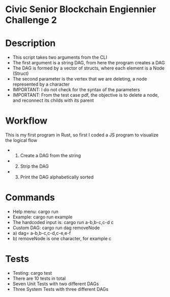 # Civic Senior Blockchain Engiennier Challenge 2
# Description
* This script takes two arguments from the CLI
* The first argument is a string DAG, from here the program creates a DAG
* The DAG is formed by a vector of structs, where each element is a Node (Struct)
* The second parameter is the vertex that we are deleting, a node represented by a character
* IMPORTANT: I do not check for the syntax of the parameters
* IMPORTANT: From the test case pdf, the objective is to delete a node, and reconnect its childs with its parent

# Workflow
This is my first program in Rust, so first I coded a JS program to visualize the logical flow
* 1) Create a DAG from the string
* 2) Strip the DAG
* 3) Print the DAG alphabetically sorted

# Commands
* Help menu: cargo run
* Example: cargo run example
*   The hardcoded input is: cargo run a-b,b-c,c-d c
* Custom DAG: cargo run dag removeNode
*   a) dag= a-b,b-c,c-d,c-e,e-f
*   b) removeNode is one character, for example c

# Tests
* Testing: cargo test
* There are 10 tests in total
*   Seven Unit Tests with two different DAGs
*   Three System Tests with three different DAGs